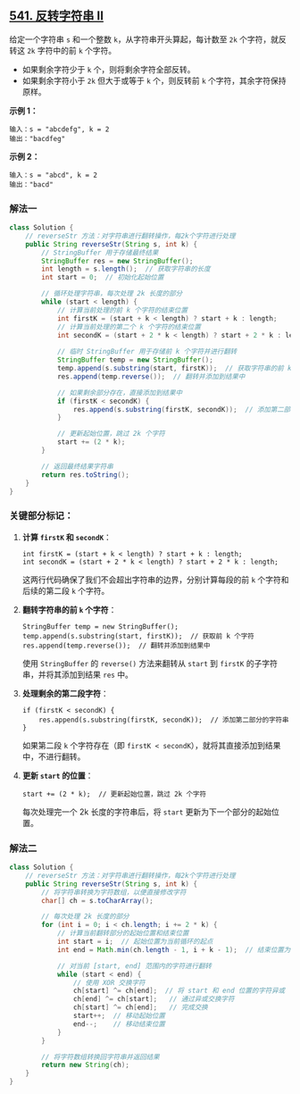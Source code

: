 ## [541. 反转字符串 II](https://leetcode.cn/problems/reverse-string-ii/)

给定一个字符串 `s` 和一个整数 `k`，从字符串开头算起，每计数至 `2k` 个字符，就反转这 `2k` 字符中的前 `k` 个字符。

- 如果剩余字符少于 `k` 个，则将剩余字符全部反转。
- 如果剩余字符小于 `2k` 但大于或等于 `k` 个，则反转前 `k` 个字符，其余字符保持原样。

 

**示例 1：**

```
输入：s = "abcdefg", k = 2
输出："bacdfeg"
```

**示例 2：**

```
输入：s = "abcd", k = 2
输出："bacd"
```

### 解法一

```java
class Solution {
    // reverseStr 方法：对字符串进行翻转操作，每2k个字符进行处理
    public String reverseStr(String s, int k) {
        // StringBuffer 用于存储最终结果
        StringBuffer res = new StringBuffer();
        int length = s.length();  // 获取字符串的长度
        int start = 0;  // 初始化起始位置

        // 循环处理字符串，每次处理 2k 长度的部分
        while (start < length) {
            // 计算当前处理的前 k 个字符的结束位置
            int firstK = (start + k < length) ? start + k : length;
            // 计算当前处理的第二个 k 个字符的结束位置
            int secondK = (start + 2 * k < length) ? start + 2 * k : length;
            
            // 临时 StringBuffer 用于存储前 k 个字符并进行翻转
            StringBuffer temp = new StringBuffer();
            temp.append(s.substring(start, firstK));  // 获取字符串的前 k 个字符
            res.append(temp.reverse());  // 翻转并添加到结果中

            // 如果剩余部分存在，直接添加到结果中
            if (firstK < secondK) {
                res.append(s.substring(firstK, secondK));  // 添加第二部分的字符串
            }

            // 更新起始位置，跳过 2k 个字符
            start += (2 * k);
        }

        // 返回最终结果字符串
        return res.toString();
    }
}

```

### 关键部分标记：

1. **计算 `firstK` 和 `secondK`**：

   ```
   int firstK = (start + k < length) ? start + k : length;
   int secondK = (start + 2 * k < length) ? start + 2 * k : length;
   ```

   这两行代码确保了我们不会超出字符串的边界，分别计算每段的前 `k` 个字符和后续的第二段 `k` 个字符。

2. **翻转字符串的前 `k` 个字符**：

   ```
   StringBuffer temp = new StringBuffer();
   temp.append(s.substring(start, firstK));  // 获取前 k 个字符
   res.append(temp.reverse());  // 翻转并添加到结果中
   ```

   使用 `StringBuffer` 的 `reverse()` 方法来翻转从 `start` 到 `firstK` 的子字符串，并将其添加到结果 `res` 中。

3. **处理剩余的第二段字符**：

   ```
   if (firstK < secondK) {
       res.append(s.substring(firstK, secondK));  // 添加第二部分的字符串
   }
   ```

   如果第二段 `k` 个字符存在（即 `firstK < secondK`），就将其直接添加到结果中，不进行翻转。

4. **更新 `start` 的位置**：

   ```
   start += (2 * k);  // 更新起始位置，跳过 2k 个字符
   ```

   每次处理完一个 2k 长度的字符串后，将 `start` 更新为下一个部分的起始位置。

### 解法二

```java
class Solution {
    // reverseStr 方法：对字符串进行翻转操作，每2k个字符进行处理
    public String reverseStr(String s, int k) {
        // 将字符串转换为字符数组，以便直接修改字符
        char[] ch = s.toCharArray();

        // 每次处理 2k 长度的部分
        for (int i = 0; i < ch.length; i += 2 * k) {
            // 计算当前翻转部分的起始位置和结束位置
            int start = i;  // 起始位置为当前循环的起点
            int end = Math.min(ch.length - 1, i + k - 1);  // 结束位置为 i + k - 1 或者字符串的末尾

            // 对当前 [start, end] 范围内的字符进行翻转
            while (start < end) {
                // 使用 XOR 交换字符
                ch[start] ^= ch[end];  // 将 start 和 end 位置的字符异或
                ch[end] ^= ch[start];   // 通过异或交换字符
                ch[start] ^= ch[end];   // 完成交换
                start++;  // 移动起始位置
                end--;    // 移动结束位置
            }
        }

        // 将字符数组转换回字符串并返回结果
        return new String(ch);
    }
}

```

